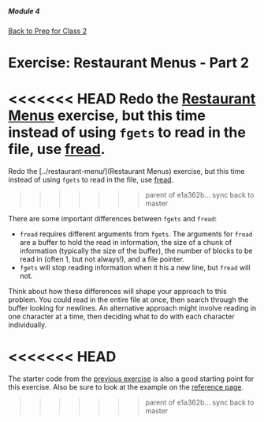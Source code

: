 ##### Module 4
[Back to Prep for Class 2](../../class2-prep#files-hex)
# Exercise: Restaurant Menus - Part 2

<<<<<<< HEAD
Redo the [Restaurant Menus](../restaurant-menu/) exercise, but this time instead of using `fgets` to read in the file, use <a href="https://reference.cs50.net/stdio.h/fread" target="_blank">fread</a>.
=======
Redo the [../restaurant-menu/](Restaurant Menus) exercise, but this time instead of using `fgets` to read in the file, use [fread](https://reference.cs50.net/stdio.h/fread).
>>>>>>> parent of e1a362b... sync back to master

There are some important differences between `fgets` and `fread`:

* `fread` requires different arguments from `fgets`. The arguments for `fread` are a buffer to hold the read in information, the size of a chunk of information (typically the size of the buffer), the number of blocks to be read in (often 1, but not always!), and a file pointer.
* `fgets` will stop reading information when it his a new line, but `fread` will not.

Think about how these differences will shape your approach to this problem. You could read in the entire file at once, then search through the buffer looking for newlines. An alternative approach might involve reading in one character at a time, then deciding what to do with each character individually.

<<<<<<< HEAD
=======
The starter code from the [previous exercise](../restaurant-menu/) is also a good starting point for this exercise. Also be sure to look at the example on the [reference page](https://reference.cs50.net/stdio.h/fread).

>>>>>>> parent of e1a362b... sync back to master




